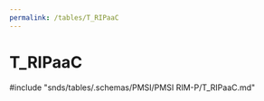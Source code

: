 ```yaml
---
permalink: /tables/T_RIPaaC
---
```

# T\_RIPaaC
<!-- SPDX-License-Identifier: MPL-2.0 -->

<!-- ATTENTION : Ne pas supprimer ou modifier la ligne ci-dessous -->
#include "snds/tables/.schemas/PMSI/PMSI RIM-P/T_RIPaaC.md"
<!-- ATTENTION : Ne pas supprimer ou modifier la ligne ci-dessus -->
